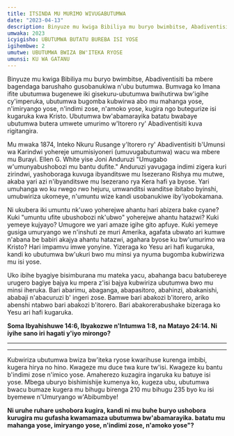 ```yaml
---
title: ITSINDA MU MURIMO WIVUGABUTUMWA
date: "2023-04-13"
description: Binyuze mu kwiga Bibiliya mu buryo bwimbitse, Abadiventisiti ba mbere bagendaga barushaho gusobanukiwa n'ubu butumwa. Bumvaga ko Imana ifite ubutumwa bugenewe...
umwaka: 2023
icyigisho: UBUTUMWA BUTATU BUREBA ISI YOSE
igihembwe: 2
umutwe: UBUTUMWA BWIZA BW'ITEKA RYOSE
umunsi: KU WA GATANU
---
```


Binyuze mu kwiga Bibiliya mu buryo bwimbitse, Abadiventisiti ba mbere bagendaga barushaho gusobanukiwa n'ubu butumwa. Bumvaga ko Imana ifite ubutumwa bugenewe iki gisekuru-ubutumwa bwihutirwa bw'igihe cy'imperuka, ubutumwa bugomba kubwirwa abo mu mahanga yose, n'imiryango yose, n'indimi zose, n'amoko yose, kugira ngo butegurize isi kugaruka kwa Kristo. Ubutumwa bw'abamarayika batatu bwabaye ubutumwa butera umwete umurimo w'Itorero ry' Abadiventisiti kuva rigitangira.

Mu mwaka 1874, Inteko Nkuru Rusange y'Itorero ry' Abadiventisiti b'Umunsi wa Karindwi yohereje umumisiyoneri (umuvugabutumwa) wacu wa mbere mu Burayi. Ellen G. White yise Joni Anduruzi "Umugabo w'umunyabushobozi mu bantu dufite." Anduruzi yavugaga indimi zigera kuri zirindwi, yashoboraga kuvuga ibyanditswe mu Isezerano Rishya mu mutwe, akaba yari azi n'ibyanditswe mu Isezerano rya Kera hafi ya byose. Yari umuhanga wo ku rwego rwo hejuru, umwanditsi wanditse ibitabo byinshi, umubwiriza ukomeye, n'umuntu wize kandi usobanukiwe iby'iyobokamana.

Ni ukubera iki umuntu nk'uwo yoherejwe ahantu hari abizera bake cyane? Kuki "umuntu ufite ubushobozi nk'ubwo" yoherejwe ahantu hatazwi? Kuki yemeye kujyayo? Umugore we yari amaze igihe gito apfuye. Kuki yemeye gusiga umuryango we n'inshuti ze muri Amerika, agafata ubwato ari kumwe n'abana be babiri akajya ahantu hatazwi, agahara byose ku bw'umurimo wa Kristo? Hari impamvu imwe yonyine. Yizeraga ko Yesu ari hafi kugaruka, kandi ko ubutumwa bw'ukuri bwo mu minsi ya nyuma bugomba kubwirizwa mu isi yose.

Uko ibihe byagiye bisimburana mu mateka yacu, abahanga bacu batubereye urugero bagiye bajya ku mpera z'isi bajya kubwiriza ubutumwa bwo mu minsi iheruka. Bari abarimu, abaganga, abapasitoro, abahinzi, abakanishi, ababaji n'abacuruzi b' ingeri zose. Bamwe bari abakozi b'itorero, ariko abenshi ntabwo bari abakozi b'itorero. Bari abakorerabushake bizeraga ko Yesu ari hafi kugaruka.

**Soma <span class="verse">Ibyahishuwe 14:6</span>, <span class="verse">Ibyakozwe n'Intumwa 1:8</span>, na <span class="verse">Matayo 24:14</span>. Ni iyihe sano iri hagati y'iyo mirongo?**

---
---

Kubwiriza ubutumwa bwiza bw'iteka ryose kwarihuse kurenga imbibi, kugera hirya no hino. Kwageze mu duce twa kure tw'isi. Kwageze ku bantu b'indimi zose n'imico yose. Amaherezo kuzagira ingaruka ku batuye isi yose. Mbega uburyo bishimishije kumenya ko, kugeza ubu, ubutumwa bwacu bumaze kugera mu bihugu birenga 210 mu bihugu 235 byo ku isi byemewe n'Umuryango w'Abibumbye!

**Ni uruhe ruhare ushobora kugira, kandi ni mu buhe buryo ushobora kurugira mu gufasha kwamamaza ubutumwa bw'abamarayika. batatu mu mahanga yose, imiryango yose, n'indimi zose, n'amoko yose"?**
